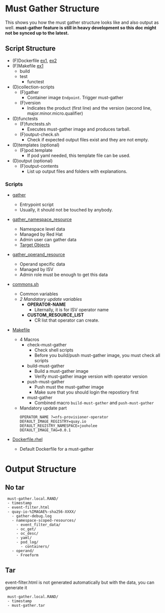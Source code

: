 # Must Gather Structure

This shows you how the must gather structure looks like and also output as well.
**must-gather feature is still in heavy development so this doc might not be synced up to the latest.**

## Script Structure

- (F)Dockerfile [ex1](https://github.com/openshift/ocs-operator/blob/master/must-gather/Dockerfile), [ex2](https://github.com/openshift/local-storage-operator/Dockerfile.mustgather.rhel7)
- (F)Makefile [ex1](https://github.com/openshift/local-storage-operator/Makefile)
  - build
  - test
    - functest
- (D)collection-scripts
  - (F)gather
    - Container image `Endpoint`. Trigger must-gather
  - (F)version
    - Indicates the product (first line) and the version (second line, major.minor.micro.qualifier)
- (D)functests
  - (F)functests.sh
    - Executes must-gather image and produces tarball.
  - (F)output-check.sh
    - Check if expected output files exist and they are not empty.
- (D)templates (optional)
  - (F)pod.template
    - If pod yaml needed, this template file can be used.
- (D)output (optional)
  - (F)output-contents
    - List up output files and folders with explanations.



### Scripts 
- [gather](../../templates/must-gather/collection-scripts/gather)
  - Entrypoint script
  - Usually, it should not be touched by anybody.
- [gather_namespace_resource](../../templates/must-gather/collection-scripts/gather_namespaced_resources)
  - Namespace level data
  - Managed by Red Hat
  - Admin user can gather data
  - [Target Objects](../../templates/must-gather/collection-scripts/gather_namespaced_resources)
- [gather_operand_resource](../../templates/must-gather/collection-scripts/gather_operand_resources)
  - Operand specific data
  - Managed by ISV
  - Admin role must be enough to get this data 
- [commons.sh](../../templates/must-gather/configs/commons.sh)
  - Common variables
  - *2 Mandatory update variables*
    - **OPERATOR-NAME**
      - Liternally, it is for ISV operator name
    - **CUSTOM_RESOURCE_LIST**
      - CR list that operator can create.

- [Makefile](../../templates/must-gather/Makefile)
  - 4 Macros
    - check-must-gather
      - Check shell scripts
      - Before you build/push must-gather image, you must check all scripts
    - build-must-gather
      - Build a must-gather image
      - Verify must-gather image version with operator version
    - push-must-gather
      - Push must the must-gather image 
      - Make sure that you should login the repostiory first
    - must-gather
      - Combined macro `build-must-gather` and `push-must-gather`
  - Mandatory update part
    ~~~
    OPERATOR_NAME ?=nfs-provisioner-operator
    DEFAULT_IMAGE_REGISTRY=quay.io
    DEFAULT_REGISTRY_NAMESPACE=jooholee
    DEFAULT_IMAGE_TAG=0.0.1
    ~~~
- [Dockerfile.rhel](../../templates/must-gather/Dockerfile.rhel)
  - Default Dockerfile for a must-gather 
  

# Output Structure
## No tar 
~~~
 must-gather.local.RAND/
 - timestamp
 - event-filter.html
 - quay-io-%IMAGAE%-sha256-XXXX/
   - gather-debug.log
   - namespace-scoped-resources/ 
     - event_filter_data/
     - oc_get/       
     - oc_desc/ 
     - yaml/
     - pod_log/
       - containers/
   - operand/
     - Freeform
~~~
## Tar
event-filter.html is not generated automatically but with the data, you can generate it
~~~
 must-gather.local.RAND/
 - timestamp
 - must-gather.tar
~~~